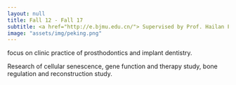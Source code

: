 ```yaml
---
layout: null
title: Fall 12 - Fall 17
subtitle: <a href="http://e.bjmu.edu.cn/"> Supervised by Prof. Hailan Feng </a>
image: "assets/img/peking.png"
---
```

focus on clinic practice of prosthodontics and implant dentistry.

Research of cellular senescence, gene function and therapy study, bone regulation and reconstruction study.
